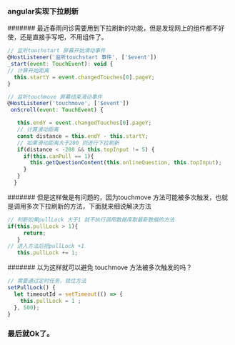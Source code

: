 ### angular实现下拉刷新

####### 最近春雨问诊需要用到下拉刷新的功能，但是发现网上的组件都不好使，还是直接手写吧，不用组件了。



 ```  JavaScript
 // 监听touchstart 屏幕开始滑动事件
 @HostListener('监听touchstart 事件', ['$event'])
 _start(event: TouchEvent): void {
// 计算开始距离   
   this.startY = event.changedTouches[0].pageY;
 }

 // 监听touchmove 屏幕结束滑动事件
 @HostListener('touchmove', ['$event'])
  onScroll(event: TouchEvent) {

    this.endY = event.changedTouches[0].pageY;
    // 计算滑动距离
    const distance = this.endY - this.startY;
    // 如果滑动距离大于200 则进行下拉刷新
    if(distance < -200 && this.topInput != 5) {
      if(this.canPull == 1){
        this.getQuestionContent(this.onlineQuestion, this.topInput);
      }
    }
   }

```

####### 但是这样做是有问题的，因为touchmove 方法可能被多次触发，也就是调用多次下拉刷新的方法，下面就来细说解决方法


 ```  JavaScript
 // 判断如果pullLock 大于1 就不执行调用数据库取最新数据的方法
 if(this.pullLock > 1){
      return;
    }
 // 进入方法后把pullLock +1    
    this.pullLock += 1;

 ```


####### 以为这样就可以避免 touchmove  方法被多次触发的吗？


 ```  JavaScript
 // 需要通过定时任务，锁住方法
 setPullLock() {
   let timeoutId = setTimeout(() => {
     this.pullLock = 1 ;
   }, 500);
 }

 ```
### 最后就Ok了。
